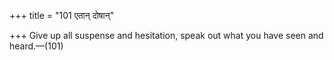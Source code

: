 +++
title = "101 एतान् दोषान्"

+++
Give up all suspense and hesitation, speak out what you have seen and
heard.—(101)


